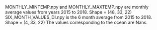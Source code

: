 MONTHLY_MINTEMP.npy and MONTHLY_MAXTEMP.npy are monthly average values from years 2015 to 2018. Shape = (48, 33, 22)
SIX_MONTH_VALUES_DI.npy is the 6 month average from 2015 to 2018. Shape = (4, 33, 22)
The values corresponding to the ocean are Nans.
